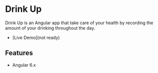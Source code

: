 
# Drink Up

Drink Up is an Angular app that take care of your health by recording the amount of your drinking throughout the day. 
- [Live Demo](not ready)

## Features

- Angular 6.x

